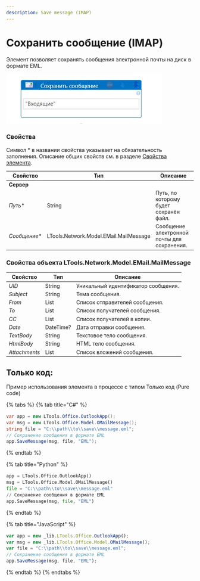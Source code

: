 ```yaml
---
description: Save message (IMAP)
---
```


# Сохранить сообщение (IMAP)


Элемент позволяет сохранять сообщения электронной почты на диск в формате EML. 


![](<../../../.gitbook/assets1/savemsg.png>)


### Свойства

Символ * в названии свойства указывает на обязательность заполнения. Описание общих свойств см. в разделе [Свойства элемента](https://docs.primo-rpa.ru/primo-rpa/primo-studio/process/elements#svoistva-elementa).

| Свойство              | Тип                          | Описание                                           |
| --------------------- | ---------------------------- | -------------------------------------------------- |
|**Сервер** |  |
| *Путь**             | String                       | Путь, по которому будет сохранён файл.            |
| *Сообщение**        | LTools.Network.Model.EMail.MailMessage | Сообщение электронной почты для сохранения.         |


### Свойства объекта LTools.Network.Model.EMail.MailMessage

| Свойство              | Тип                          | Описание                                           |
| --------------------- | ---------------------------- | -------------------------------------------------- |
| *UID*               | String                       | Уникальный идентификатор сообщения.                |
| *Subject*           | String                       | Тема сообщения.                                    |
| *From*              | List<String>                 | Список отправителей сообщения.                     |
| *To*                | List<String>                 | Список получателей сообщения.                      |
| *CC*                | List<String>                 | Список получателей в копии.                        |
| *Date*              | DateTime?                    | Дата отправки сообщения.                           |
| *TextBody*          | String                       | Текстовое тело сообщения.                          |
| *HtmlBody*          | String                       | HTML тело сообщения.                               |
| *Attachments*       | List<MailAttachment>         | Список вложений сообщения.                         |



## Только код:

Пример использования элемента в процессе с типом Только код (Pure code)

{% tabs %}
{% tab title="C#" %}
```csharp
var app = new LTools.Office.OutlookApp();
var msg = new LTools.Office.Model.OMailMessage();
string file = "C:\\path\\to\\save\\message.eml";
// Сохранение сообщения в формате EML
app.SaveMessage(msg, file, "EML");
```
{% endtab %}

{% tab title="Python" %}
```python
app = LTools.Office.OutlookApp()
msg = LTools.Office.Model.OMailMessage()
file = "C:\\path\\to\\save\\message.eml"
// Сохранение сообщения в формате EML
app.SaveMessage(msg, file, "EML")
```
{% endtab %}

{% tab title="JavaScript" %}
```javascript
var app = new _lib.LTools.Office.OutlookApp();
var msg = new _lib.LTools.Office.Model.OMailMessage();
var file = "C:\\path\\to\\save\\message.eml";
// Сохранение сообщения в формате EML
app.SaveMessage(msg, file, "EML");
```
{% endtab %}
{% endtabs %}



